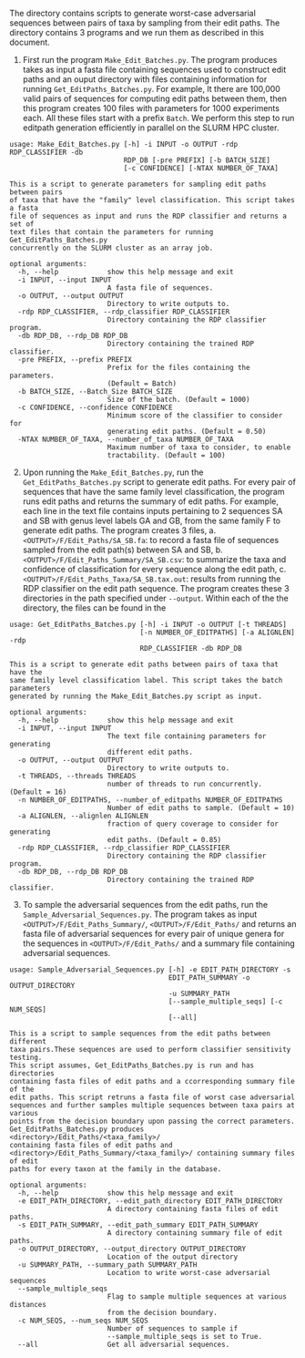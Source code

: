 The directory contains scripts to generate worst-case adversarial sequences between pairs of taxa by sampling from their edit paths. The directory contains 3 programs and we run them as described in this document. 

1. First run the program ```Make_Edit_Batches.py```. The program produces takes as input a fasta file containing sequences used to construct edit paths and an ouput directory with files containing information for running ```Get_EditPaths_Batches.py```. For example, It there are 100,000 valid pairs of sequences for computing edit paths between them, then this program creates 100 files with parameters for 1000 experiments each. All these files start with a prefix ```Batch```. We perform this step to run editpath generation efficiently in parallel on the SLURM HPC cluster. 

```
usage: Make_Edit_Batches.py [-h] -i INPUT -o OUTPUT -rdp RDP_CLASSIFIER -db
                            RDP_DB [-pre PREFIX] [-b BATCH_SIZE]
                            [-c CONFIDENCE] [-NTAX NUMBER_OF_TAXA]

This is a script to generate parameters for sampling edit paths between pairs
of taxa that have the "family" level classification. This script takes a fasta
file of sequences as input and runs the RDP classifier and returns a set of
text files that contain the parameters for running Get_EditPaths_Batches.py
concurrently on the SLURM cluster as an array job.

optional arguments:
  -h, --help            show this help message and exit
  -i INPUT, --input INPUT
                        A fasta file of sequences.
  -o OUTPUT, --output OUTPUT
                        Directory to write outputs to.
  -rdp RDP_CLASSIFIER, --rdp_classifier RDP_CLASSIFIER
                        Directory containing the RDP classifier program.
  -db RDP_DB, --rdp_DB RDP_DB
                        Directory containing the trained RDP classifier.
  -pre PREFIX, --prefix PREFIX
                        Prefix for the files containing the parameters.
                        (Default = Batch)
  -b BATCH_SIZE, --Batch_Size BATCH_SIZE
                        Size of the batch. (Default = 1000)
  -c CONFIDENCE, --confidence CONFIDENCE
                        Minimum score of the classifier to consider for
                        generating edit paths. (Default = 0.50)
  -NTAX NUMBER_OF_TAXA, --number_of_taxa NUMBER_OF_TAXA
                        Maximum number of taxa to consider, to enable
                        tractability. (Default = 100)
```

2. Upon running the ```Make_Edit_Batches.py```, run the ```Get_EditPaths_Batches.py``` script to generate edit paths. For every pair of sequences that have the same family level classification, the program runs edit paths and returns the summary of edit paths. For example, each line in the text file contains inputs pertaining to 2 sequences SA and SB with genus level labels GA and GB, from the same family F to generate edit paths. The program creates 3 files, 
	a. ```<OUTPUT>/F/Edit_Paths/SA_SB.fa```: to record a fasta file of sequences sampled from the edit path(s) between SA and SB, 
	b. ```<OUTPUT>/F/Edit_Paths_Summary/SA_SB.csv```: to summarize the taxa and confidence of classification for every sequence along the edit path, 
	c. ```<OUTPUT>/F/Edit_Paths_Taxa/SA_SB.tax.out```: results from running the RDP classifier on the edit path sequence. 
The program creates these 3 directories in the path specified under ```--output```. Within each of the the directory, the files can be found in the 

```
usage: Get_EditPaths_Batches.py [-h] -i INPUT -o OUTPUT [-t THREADS]
                                [-n NUMBER_OF_EDITPATHS] [-a ALIGNLEN] -rdp
                                RDP_CLASSIFIER -db RDP_DB

This is a script to generate edit paths between pairs of taxa that have the
same family level classification label. This script takes the batch parameters
generated by running the Make_Edit_Batches.py script as input.

optional arguments:
  -h, --help            show this help message and exit
  -i INPUT, --input INPUT
                        The text file containing parameters for generating
                        different edit paths.
  -o OUTPUT, --output OUTPUT
                        Directory to write outputs to.
  -t THREADS, --threads THREADS
                        number of threads to run concurrently. (Default = 16)
  -n NUMBER_OF_EDITPATHS, --number_of_editpaths NUMBER_OF_EDITPATHS
                        Number of edit paths to sample. (Default = 10)
  -a ALIGNLEN, --alignlen ALIGNLEN
                        fraction of query coverage to consider for generating
                        edit paths. (Default = 0.85)
  -rdp RDP_CLASSIFIER, --rdp_classifier RDP_CLASSIFIER
                        Directory containing the RDP classifier program.
  -db RDP_DB, --rdp_DB RDP_DB
                        Directory containing the trained RDP classifier.
```

3. To sample the adversarial sequences from the edit paths, run the ```Sample_Adversarial_Sequences.py```. The program takes as input ```<OUTPUT>/F/Edit_Paths_Summary/```, ```<OUTPUT>/F/Edit_Paths/``` and returns an fasta file of adversarial sequences for every pair of unique genera for the sequences in ```<OUTPUT>/F/Edit_Paths/``` and a summary file containing adversarial sequences.

```
usage: Sample_Adversarial_Sequences.py [-h] -e EDIT_PATH_DIRECTORY -s
                                       EDIT_PATH_SUMMARY -o OUTPUT_DIRECTORY
                                       -u SUMMARY_PATH
                                       [--sample_multiple_seqs] [-c NUM_SEQS]
                                       [--all]

This is a script to sample sequences from the edit paths between different
taxa pairs.These sequences are used to perform classifier sensitivity testing.
This script assumes, Get_EditPaths_Batches.py is run and has directories
containing fasta files of edit paths and a ccorresponding summary file of the
edit paths. This script retruns a fasta file of worst case adversarial
sequences and further samples multiple sequences between taxa pairs at various
points from the decision boundary upon passing the correct parameters.
Get_EditPaths_Batches.py produces <directory>/Edit_Paths/<taxa_family>/
containing fasta files of edit paths and
<directory>/Edit_Paths_Summary/<taxa_family>/ containing summary files of edit
paths for every taxon at the family in the database.

optional arguments:
  -h, --help            show this help message and exit
  -e EDIT_PATH_DIRECTORY, --edit_path_directory EDIT_PATH_DIRECTORY
                        A directory containing fasta files of edit paths.
  -s EDIT_PATH_SUMMARY, --edit_path_summary EDIT_PATH_SUMMARY
                        A directory containing summary file of edit paths.
  -o OUTPUT_DIRECTORY, --output_directory OUTPUT_DIRECTORY
                        Location of the output directory
  -u SUMMARY_PATH, --summary_path SUMMARY_PATH
                        Location to write worst-case adversarial sequences
  --sample_multiple_seqs
                        Flag to sample multiple sequences at various distances
                        from the decision boundary.
  -c NUM_SEQS, --num_seqs NUM_SEQS
                        Number of sequences to sample if
                        --sample_multiple_seqs is set to True.
  --all                 Get all adversarial sequences.
```